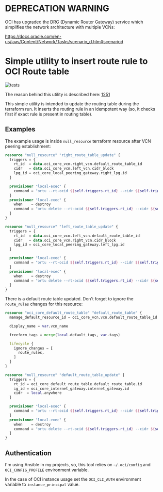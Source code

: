 # DEPRECATION WARNING

OCI has upgraded the DRG (Dynamic Router Gateway) service which simplifies the network architecture with multiple VCNs:

https://docs.oracle.com/en-us/iaas/Content/Network/Tasks/scenario_d.htm#scenariod

# Simple utility to insert route rule to OCI Route table

![tests](https://github.com/ITD27M01/oci-route-table-updater/workflows/tests_workflow/badge.svg)

The reason behind this utility is described here: [1251](https://github.com/terraform-providers/terraform-provider-oci/issues/1251)

This simple utility is intended to update the routing table during the terraform run.
It inserts the routing rule in an idempotent way (so, it checks first if exact rule is present in routing table).

## Examples

The example usage is inside `null_resource` terraform resource after VCN peering establishment:


```terraform
resource "null_resource" "right_route_table_update" {
  triggers = {
    rt_id  = data.oci_core_vcn.right_vcn.default_route_table_id
    cidr   = data.oci_core_vcn.left_vcn.cidr_block
    lpg_id = oci_core_local_peering_gateway.right_lpg.id
  }

  provisioner "local-exec" {
    command = "ortu --rt-ocid ${self.triggers.rt_id} --cidr ${self.triggers.cidr} --ne-ocid ${self.triggers.lpg_id}"
  }
  provisioner "local-exec" {
    when    = destroy
    command = "ortu delete --rt-ocid ${self.triggers.rt_id} --cidr ${self.triggers.cidr} --ne-ocid ${self.triggers.lpg_id}"
  }
}

resource "null_resource" "left_route_table_update" {
  triggers = {
    rt_id  = data.oci_core_vcn.left_vcn.default_route_table_id
    cidr   = data.oci_core_vcn.right_vcn.cidr_block
    lpg_id = oci_core_local_peering_gateway.left_lpg.id
  }

  provisioner "local-exec" {
    command = "ortu --rt-ocid ${self.triggers.rt_id} --cidr ${self.triggers.cidr} --ne-ocid ${self.triggers.lpg_id}"
  }
  provisioner "local-exec" {
    when    = destroy
    command = "ortu delete --rt-ocid ${self.triggers.rt_id} --cidr ${self.triggers.cidr} --ne-ocid ${self.triggers.lpg_id}"
  }
}
```

There is a default route table updated. Don't forget to ignore the `route_rules` changes for this resource:

```terraform
resource "oci_core_default_route_table" "default_route_table" {
  manage_default_resource_id = oci_core_vcn.vcn.default_route_table_id

  display_name = var.vcn_name

  freeform_tags = merge(local.default_tags, var.tags)

  lifecycle {
    ignore_changes = [
      route_rules,
    ]
  }
}

resource "null_resource" "default_route_table_update" {
  triggers = {
    rt_id = oci_core_default_route_table.default_route_table.id
    ig_id = oci_core_internet_gateway.internet_gateway.id
    cidr  = local.anywhere
  }

  provisioner "local-exec" {
    command = "ortu --rt-ocid ${self.triggers.rt_id} --cidr ${self.triggers.cidr} --ne-ocid ${self.triggers.ig_id} --debug"
  }
  provisioner "local-exec" {
    when    = destroy
    command = "ortu delete --rt-ocid ${self.triggers.rt_id} --cidr ${self.triggers.cidr} --ne-ocid ${self.triggers.ig_id} --debug"
  }
}
```
## Authentication

I'm using Ansible in my projects, so, this tool relies on `~/.oci/config` and `OCI_CONFIG_PROFILE` environment variable.

In the case of OCI instance usage set the `OCI_CLI_AUTH` environment variable to `instance_principal` value.